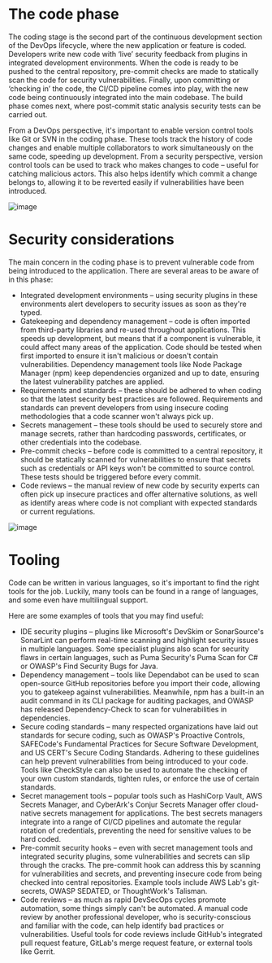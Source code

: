 # The code phase
The coding stage is the second part of the continuous development section of the DevOps lifecycle, where the new application or feature is coded. Developers write new code with ‘live’ security feedback from plugins in integrated development environments. When the code is ready to be pushed to the central repository, pre-commit checks are made to statically scan the code for security vulnerabilities. Finally, upon committing or ‘checking in’ the code, the CI/CD pipeline comes into play, with the new code being continuously integrated into the main codebase. The build phase comes next, where post-commit static analysis security tests can be carried out.

From a DevOps perspective, it's important to enable version control tools like Git or SVN in the coding phase. These tools track the history of code changes and enable multiple collaborators to work simultaneously on the same code, speeding up development. From a security perspective, version control tools can be used to track who makes changes to code – useful for catching malicious actors. This also helps identify which commit a change belongs to, allowing it to be reverted easily if vulnerabilities have been introduced.

![image](https://github.com/juzweb/security/assets/2524790/39b1bfc7-f27c-409f-aba0-b3a3c7cbab95)

# Security considerations
The main concern in the coding phase is to prevent vulnerable code from being introduced to the application. There are several areas to be aware of in this phase:

- Integrated development environments – using security plugins in these environments alert developers to security issues as soon as they're typed.
- Gatekeeping and dependency management – code is often imported from third-party libraries and re-used throughout applications. This speeds up development, but means that if a component is vulnerable, it could affect many areas of the application. Code should be tested when first imported to ensure it isn't malicious or doesn't contain vulnerabilities. Dependency management tools like Node Package Manager (npm) keep dependencies organized and up to date, ensuring the latest vulnerability patches are applied.
- Requirements and standards – these should be adhered to when coding so that the latest security best practices are followed. Requirements and standards can prevent developers from using insecure coding methodologies that a code scanner won't always pick up.
- Secrets management – these tools should be used to securely store and manage secrets, rather than hardcoding passwords, certificates, or other credentials into the codebase.
- Pre-commit checks – before code is committed to a central repository, it should be statically scanned for vulnerabilities to ensure that secrets such as credentials or API keys won't be committed to source control. These tests should be triggered before every commit.
- Code reviews – the manual review of new code by security experts can often pick up insecure practices and offer alternative solutions, as well as identify areas where code is not compliant with expected standards or current regulations.

![image](https://github.com/juzweb/security/assets/2524790/165d5ca2-36d6-490c-96c8-afa22b5faf4e)

# Tooling
Code can be written in various languages, so it's important to find the right tools for the job. Luckily, many tools can be found in a range of languages, and some even have multilingual support.

Here are some examples of tools that you may find useful:

- IDE security plugins – plugins like Microsoft's DevSkim or SonarSource's SonarLint can perform real-time scanning and highlight security issues in multiple languages. Some specialist plugins also scan for security flaws in certain languages, such as Puma Security's Puma Scan for C# or OWASP's Find Security Bugs for Java.
- Dependency management – tools like Dependabot can be used to scan open-source GitHub repositories before you import their code, allowing you to gatekeep against vulnerabilities. Meanwhile, npm has a built-in an audit command in its CLI package for auditing packages, and OWASP has released Dependency-Check to scan for vulnerabilities in dependencies.
- Secure coding standards – many respected organizations have laid out standards for secure coding, such as OWASP's Proactive Controls, SAFECode's Fundamental Practices for Secure Software Development, and US CERT's Secure Coding Standards. Adhering to these guidelines can help prevent vulnerabilities from being introduced to your code. Tools like CheckStyle can also be used to automate the checking of your own custom standards, tighten rules, or enforce the use of certain standards.
- Secret management tools – popular tools such as HashiCorp Vault, AWS Secrets Manager, and CyberArk's Conjur Secrets Manager offer cloud-native secrets management for applications. The best secrets managers integrate into a range of CI/CD pipelines and automate the regular rotation of credentials, preventing the need for sensitive values to be hard coded.
- Pre-commit security hooks – even with secret management tools and integrated security plugins, some vulnerabilities and secrets can slip through the cracks. The pre-commit hook can address this by scanning for vulnerabilities and secrets, and preventing insecure code from being checked into central repositories. Example tools include AWS Lab's git-secrets, OWASP SEDATED, or ThoughtWork's Talisman.
- Code reviews – as much as rapid DevSecOps cycles promote automation, some things simply can't be automated. A manual code review by another professional developer, who is security-conscious and familiar with the code, can help identify bad practices or vulnerabilities. Useful tools for code reviews include GitHub's integrated pull request feature, GitLab's merge request feature, or external tools like Gerrit.





